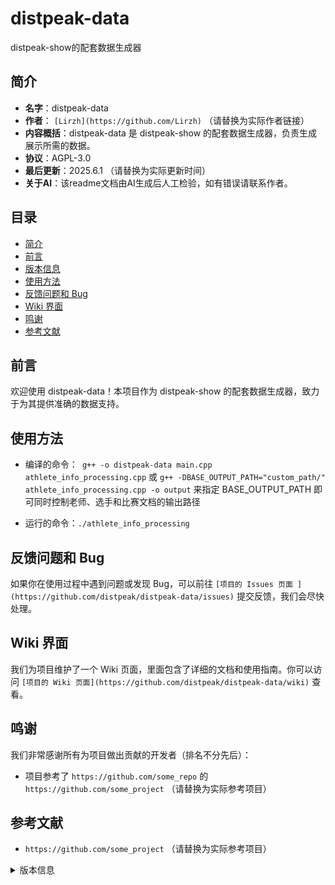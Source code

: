 # distpeak-data
distpeak-show的配套数据生成器

## 简介 
 
 - **名字**：distpeak-data
 - **作者**： `[Lirzh](https://github.com/Lirzh)` （请替换为实际作者链接）
 - **内容概括**：distpeak-data 是 distpeak-show 的配套数据生成器，负责生成展示所需的数据。
 - **协议**：AGPL-3.0 
 - **最后更新**：2025.6.1 （请替换为实际更新时间）
 - **关于AI**：该readme文档由AI生成后人工检验，如有错误请联系作者。

 ## 目录 
 
 - [简介](#简介) 
 - [前言](#前言) 
 - [版本信息](#版本信息) 
 - [使用方法](#使用方法) 
 - [反馈问题和 Bug](#反馈问题和-bug) 
 - [Wiki 界面](#wiki-界面) 
 - [鸣谢](#鸣谢) 
 - [参考文献](#参考文献) 
 
 ## 前言 
 
 欢迎使用 distpeak-data！本项目作为 distpeak-show 的配套数据生成器，致力于为其提供准确的数据支持。
 
 ## 使用方法 
 
 - 编译的命令：` g++ -o distpeak-data main.cpp athlete_info_processing.cpp` 
 或 `g++ -DBASE_OUTPUT_PATH="custom_path/" athlete_info_processing.cpp -o output` 来指定 BASE_OUTPUT_PATH 即可同时控制老师、选手和比赛文档的输出路径

 - 运行的命令：` ./athlete_info_processing `
 
 ## 反馈问题和 Bug 
 
 如果你在使用过程中遇到问题或发现 Bug，可以前往 `[项目的 Issues 页面 ](https://github.com/distpeak/distpeak-data/issues)`  提交反馈，我们会尽快处理。 
 
 ## Wiki 界面 
 
 我们为项目维护了一个 Wiki 页面，里面包含了详细的文档和使用指南。你可以访问 `[项目的 Wiki 页面](https://github.com/distpeak/distpeak-data/wiki)`  查看。 
 
 ## 鸣谢 
 
 我们非常感谢所有为项目做出贡献的开发者（排名不分先后）： 
 
 - 项目参考了 `https://github.com/some_repo`  的 `https://github.com/some_project` （请替换为实际参考项目）
 
 ## 参考文献 
 
 -  `https://github.com/some_project` （请替换为实际参考项目）
 
 <details> 
 <summary> 版本信息 </summary> 
 
 
 ### 版本号：1.0.0 
 
 ###